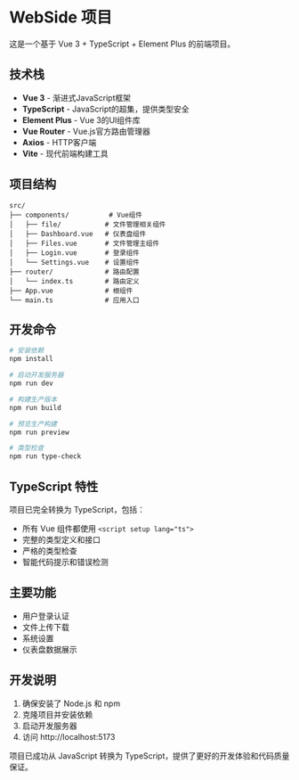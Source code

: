 # WebSide 项目

这是一个基于 Vue 3 + TypeScript + Element Plus 的前端项目。

## 技术栈

- **Vue 3** - 渐进式JavaScript框架
- **TypeScript** - JavaScript的超集，提供类型安全
- **Element Plus** - Vue 3的UI组件库
- **Vue Router** - Vue.js官方路由管理器
- **Axios** - HTTP客户端
- **Vite** - 现代前端构建工具

## 项目结构

```
src/
├── components/          # Vue组件
│   ├── file/           # 文件管理相关组件
│   ├── Dashboard.vue   # 仪表盘组件
│   ├── Files.vue       # 文件管理主组件
│   ├── Login.vue       # 登录组件
│   └── Settings.vue    # 设置组件
├── router/             # 路由配置
│   └── index.ts        # 路由定义
├── App.vue             # 根组件
└── main.ts             # 应用入口
```

## 开发命令

```bash
# 安装依赖
npm install

# 启动开发服务器
npm run dev

# 构建生产版本
npm run build

# 预览生产构建
npm run preview

# 类型检查
npm run type-check
```

## TypeScript 特性

项目已完全转换为 TypeScript，包括：

- 所有 Vue 组件都使用 `<script setup lang="ts">`
- 完整的类型定义和接口
- 严格的类型检查
- 智能代码提示和错误检测

## 主要功能

- 用户登录认证
- 文件上传下载
- 系统设置
- 仪表盘数据展示

## 开发说明

1. 确保安装了 Node.js 和 npm
2. 克隆项目并安装依赖
3. 启动开发服务器
4. 访问 http://localhost:5173

项目已成功从 JavaScript 转换为 TypeScript，提供了更好的开发体验和代码质量保证。
